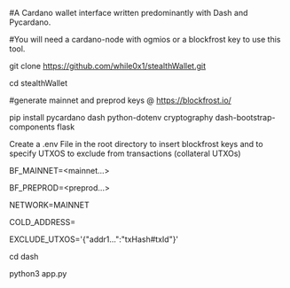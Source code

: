 #A Cardano wallet interface written predominantly with Dash and Pycardano.

#You will need a cardano-node with ogmios or a blockfrost key to use this tool.

git clone https://github.com/while0x1/stealthWallet.git

cd stealthWallet

#generate mainnet and preprod keys @ https://blockfrost.io/

pip install pycardano dash python-dotenv cryptography dash-bootstrap-components flask

Create a .env File in the root directory to insert blockfrost keys and to specify UTXOS to exclude from transactions (collateral UTXOs)

BF_MAINNET=<mainnet...>

BF_PREPROD=<preprod...>

NETWORK=MAINNET

COLD_ADDRESS=

EXCLUDE_UTXOS='{"addr1...":"txHash#txId"}'

cd dash

python3 app.py

